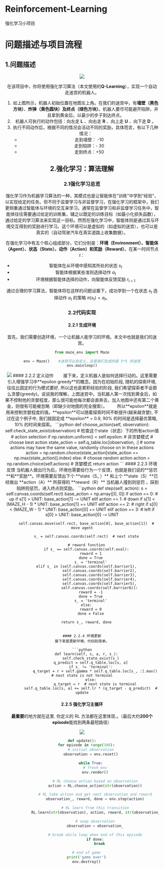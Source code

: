 # Reinforcement-Learning
强化学习小项目
# 问题描述与项目流程
## 1.问题描述
<div align=center>
<img src="https://img-blog.csdnimg.cn/20190529100945788.png")
</div> 
	
在该项目中，你将使用强化学习算法（本文使用的**Q-Learning**），实现一个自动走迷宫的机器人。
1. 如上图所示，机器人初始位置在地图左上角。在我们的迷宫中，有**墙壁（黑色方块）**、**炸弹（黄色圆块）**及**终点（绿色方块）**。机器人要尽可能避开陷阱，并且拿到黄金后，以最少的步子到达终点。
2. 机器人可执行的动作包括：向左走 **L** 、向右走 **R** 、向上走 **U** 、向下走 **D** 。
3. 执行不同动作后，根据不同的情况会活动不同的奖励，具体而言，有以下几种情况： 
	- 走到墙壁： -10
	- 走到陷阱：- 30
	- 走到终点：+50

## 2.强化学习：算法理解  
### 2.1强化学习总览
强化学习作为机器学习算法的一种，其模式也是让智能体在“训练”中学到“经验”，以实现给定的任务。但不同于监督学习与非监督学习，在强化学习的框架中，我们更侧重通过智能体与环境的交互来学习。通常在监督学习和非监督学习任务中，智能体往往需要通过给定的训练集，辅之以既定的训练目标（如最小化损失函数），通过给定的学习算法来实现这一目标。然而在强化学习中，智能体则是通过其与环境交互得到的奖励进行学习。这个环境可以是虚拟的（如虚拟的迷宫），也可以是真实的（自动驾驶汽车在真实道路上收集数据）。

在强化学习中有五个核心组成部分，它们分别是：**环境（Environment）、智能体（Agent）、状态（State）、动作（Action）和奖励（Reward）**。在某一时间节点 $t$：

* 智能体在从环境中感知其所处的状态 $s_t$
* 智能体根据某些准则选择动作 $a_t$
* 环境根据智能体选择的动作，向智能体反馈奖励 $r_{t+1}$

通过合理的学习算法，智能体将在这样的问题设置下，成功学到一个在状态 $s_t$ 选择动作 $a_t$ 的策略 $\pi (s_t) = a_t$。

### 2.2代码实现
#### 2.2.1 生成环境
首先，我们需要创造环境，一个让机器人能学习的环境。本文中也就是我们的迷宫。

```python
from maze_env import Maze

env = Maze()	#迷宫可以自定义，这里我们生成的是 5*5 的迷宫
env.mainloop()
```
<div align=center><img src="https://img-blog.csdnimg.cn/20190529100945788.png")</div>   
#### 2.2.2 定义动作
&emsp;&emsp;接下来，定义机器人是如何选择行动的。这里需要引入增强学习中**epsilon greedy**的概念。因为在初始阶段, 随机的探索环境, 往往比固定的行为模式要好, 所以这也是累积经验的阶段, 我们希望探索者不会那么贪婪(greedy)。说说我的理解，上图迷宫中，当机器人第一次找到黄金后，如果不控制他的贪婪程度，那么很可能他每次都会直奔去，加入地图中还有第二个黄金，则很有可能被忽略（即缺少对地图的完全搜索）。
&emsp;&emsp;所以**epsilon**就是用来控制贪婪程度的值。**epsilon**可以随着探索时间不断提升(越来越贪婪), 不过在这个例子中, 我们就固定成 **epsilon** = 0.9, 90% 的时间是选择最优策略, 10% 的时间来探索。
```python
   def choose_action(self, observation):
        self.check_state_exist(observation)	# 检查这个state（状态）下的所有action值
        # action selection
        if np.random.uniform() < self.epsilon:	# 非贪婪模式
            # choose best action
            state_action = self.q_table.loc[observation, :]
            # some actions may have the same value, randomly choose on in these actions
            action = np.random.choice(state_action[state_action == np.max(state_action)].index)
        else:
            # choose random action
            action = np.random.choice(self.actions)	# 贪婪模式
        return action
```
#### 2.2.3 环境反馈 
当机器人做出行为后，环境也需要给行为一个反馈，也就是我们说的**惩罚**和**奖励**。环境需要反馈出下个  **state（S_ ）** 和上个 **state（S）**已经做出 **action（A）** 所获得的 **reward（R）** 当机器人撞到则惩罚 ，踩到陷阱则惩罚，进入终点则奖励。
```python
    def step(self, action):
        s = self.canvas.coords(self.rect)
        base_action = np.array([0, 0])
        if action == 0:   # up
            if s[1] > UNIT:
                base_action[1] -= UNIT
        elif action == 1:   # down
            if s[1] < (MAZE_H - 1) * UNIT:
                base_action[1] += UNIT
        elif action == 2:   # right
            if s[0] < (MAZE_W - 1) * UNIT:
                base_action[0] += UNIT
        elif action == 3:   # left
            if s[0] > UNIT:
                base_action[0] -= UNIT

        self.canvas.move(self.rect, base_action[0], base_action[1])  # move agent

        s_ = self.canvas.coords(self.rect)  # next state

        # reward function
        if s_ == self.canvas.coords(self.oval):
            reward = 1
            done = True
            s_ = 'terminal'
        elif s_ in [self.canvas.coords(self.barrier1),
                    self.canvas.coords(self.barrier2),
                    self.canvas.coords(self.barrier3),
                    self.canvas.coords(self.barrier4),
                    self.canvas.coords(self.barrier5),
                    self.canvas.coords(self.barrier6)]:
            reward = -1
            done = True
            s_ = 'terminal'
        else:
            reward = 0
            done = False

        return s_, reward, done
```

#### 2.2.4 环境更新
接下来是更新环境，代码较简单。

```python
    def learn(self, s, a, r, s_):
        self.check_state_exist(s_)
        q_predict = self.q_table.loc[s, a]
        if s_ != 'terminal':
            q_target = r + self.gamma * self.q_table.loc[s_, :].max()  # next state is not terminal
        else:
            q_target = r  # next state is terminal
        self.q_table.loc[s, a] += self.lr * (q_target - q_predict)  # update
```

#### 2.2.5 强化学习主循环
**最重要**的地方就在这里. 你定义的 RL 方法都在这里体现.。（最后大约**200个episode**能找到两条最短路径）
<div align=center><img src="https://img-blog.csdnimg.cn/20190529153412964.png?x-oss-process=image/watermark,type_ZmFuZ3poZW5naGVpdGk,shadow_10,text_aHR0cHM6Ly9ibG9nLmNzZG4ubmV0L0dpbGdhbWU=,size_16,color_FFFFFF,t_70")</div>  

```python
def update():
    for episode in range(100):
        # initial observation
        observation = env.reset()

        while True:
            # fresh env
            env.render()

            # RL choose action based on observation
            action = RL.choose_action(str(observation))

            # RL take action and get next observation and reward
            observation_, reward, done = env.step(action)

            # RL learn from this transition
            RL.learn(str(observation), action, reward, str(observation_))

            # swap observation
            observation = observation_

            # break while loop when end of this episode
            if done:
                break

    # end of game
    print('game over')
    env.destroy()
```

